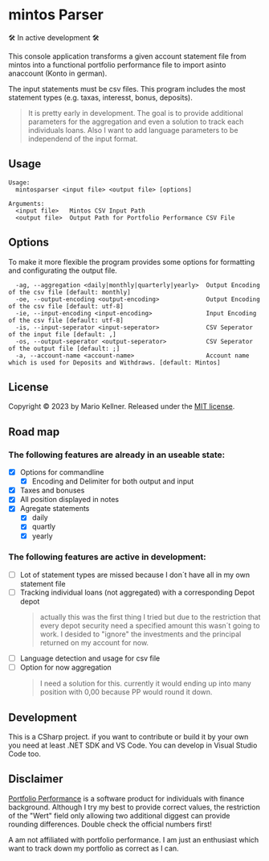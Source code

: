  # mintos Parser
🛠 In active development 🛠

This console application transforms a given account statement file from mintos into a functional portfolio performance file to import asinto anaccount (Konto in german).

The input statements must be csv files. This program includes the most statement types (e.g. taxas, interesst, bonus, deposits).
> It is pretty early in development. The goal is to provide additional parameters for the aggregation and even a solution to track each individuals loans. Also I want to add language parameters to be independend of the input format. 

 ## Usage
 
```cli
Usage:
  mintosparser <input file> <output file> [options]

Arguments:
  <input file>   Mintos CSV Input Path
  <output file>  Output Path for Portfolio Performance CSV File
```

## Options
To make it more flexible the program provides some options for formatting and configurating the output file.
```cli
  -ag, --aggregation <daily|monthly|quarterly|yearly>  Output Encoding of the csv file [default: monthly]
  -oe, --output-encoding <output-encoding>             Output Encoding of the csv file [default: utf-8]
  -ie, --input-encoding <input-encoding>               Input Encoding of the csv file [default: utf-8]
  -is, --input-seperator <input-seperator>             CSV Seperator of the input file [default: ,]
  -os, --output-seperator <output-seperator>           CSV Seperator of the output file [default: ;]
  -a, --account-name <account-name>                    Account name which is used for Deposits and Withdraws. [default: Mintos]
```

## License
Copyright &copy; 2023 by Mario Kellner. Released under the [MIT license](https://github.com/Blackspo0n/mintos-parser/blob/main/LICENSE).

## Road map
### The following features are already in an useable state:

* [X] Options for commandline
  * [X] Encoding and Delimiter for both output and input
* [X] Taxes and bonuses
* [X] All position displayed in notes
* [X] Agregate statements
  * [X] daily
  * [X] quartly
  * [X] yearly

### The following features are active in development:

* [ ] Lot of statement types are missed because I don´t have all in my own statement file
* [ ] Tracking individual loans (not aggregated) with a corresponding Depot depot
    > actually this was the first thing I tried but due to the restriction that every depot security need a specified amount this wasn´t going to work. I desided to "ignore" the investments and the principal returned on my account for now.
* [ ] Language detection and usage for csv file
* [ ] Option for now aggregation
    > I need a solution for this. currently it would ending up into many position with 0,00 because PP would round it down.

## Development
This is a CSharp project. if you want to contribute or build it by your own you need at least .NET SDK and VS Code.
You can develop in Visual Studio Code too.

## Disclaimer
[Portfolio Performance](https://www.portfolio-performance.info) is a software product for individuals with finance background. Although I try my best to provide correct values, the restriction of the "Wert" field only allowing two additional diggest can provide rounding differences. Double check the official numbers first!

A am not affiliated with portfolio performance. I am just an enthusiast which want to track down my portfolio as correct as I can.